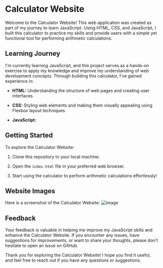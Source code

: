 # Calculator Website

Welcome to the Calculator Website! This web application was created as part of my journey to learn JavaScript. Using HTML, CSS, and JavaScript, I built this calculator to practice my skills and provide users with a simple yet functional tool for performing arithmetic calculations.

## Learning Journey

I'm currently learning JavaScript, and this project serves as a hands-on exercise to apply my knowledge and improve my understanding of web development concepts. Through building this calculator, I've gained experience in:

- **HTML:** Understanding the structure of web pages and creating user interfaces.
  
- **CSS:** Styling web elements and making them visually appealing using Flexbox layout techniques.
  
- **JavaScript:**

## Getting Started

To explore the Calculator Website:

1. Clone this repository to your local machine.
   
2. Open the `index.html` file in your preferred web browser.

3. Start using the calculator to perform arithmetic calculations effortlessly!

## Website Images

Here is a screenshot of the Calculator Website:
![image](https://github.com/ismaildrs/calculator_app/assets/104438360/c1bb225e-9141-458f-8883-da0887943ec3)

## Feedback

Your feedback is valuable in helping me improve my JavaScript skills and enhance the Calculator Website. If you encounter any issues, have suggestions for improvements, or want to share your thoughts, please don't hesitate to open an issue on GitHub.

Thank you for exploring the Calculator Website! I hope you find it useful, and feel free to reach out if you have any questions or suggestions.
